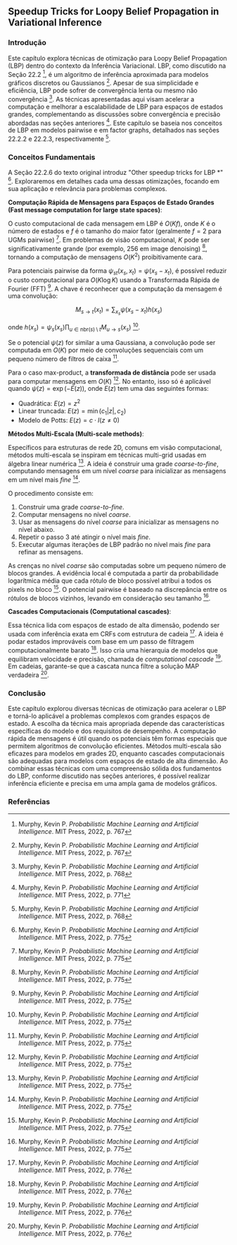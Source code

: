 ## Speedup Tricks for Loopy Belief Propagation in Variational Inference

### Introdução

Este capítulo explora técnicas de otimização para Loopy Belief Propagation (LBP) dentro do contexto da Inferência Variacional. LBP, como discutido na Seção 22.2 [^1], é um algoritmo de inferência aproximada para modelos gráficos discretos ou Gaussianos [^1]. Apesar de sua simplicidade e eficiência, LBP pode sofrer de convergência lenta ou mesmo não convergência [^2]. As técnicas apresentadas aqui visam acelerar a computação e melhorar a escalabilidade de LBP para espaços de estados grandes, complementando as discussões sobre convergência e precisão abordadas nas seções anteriores [^5]. Este capítulo se baseia nos conceitos de LBP em modelos pairwise e em factor graphs, detalhados nas seções 22.2.2 e 22.2.3, respectivamente [^2].

### Conceitos Fundamentais

A Seção 22.2.6 do texto original introduz "Other speedup tricks for LBP *" [^9]. Exploraremos em detalhes cada uma dessas otimizações, focando em sua aplicação e relevância para problemas complexos.

**Computação Rápida de Mensagens para Espaços de Estado Grandes (Fast message computation for large state spaces)**:

O custo computacional de cada mensagem em LBP é $O(Kf)$, onde $K$ é o número de estados e $f$ é o tamanho do maior fator (geralmente $f=2$ para UGMs pairwise) [^9]. Em problemas de visão computacional, $K$ pode ser significativamente grande (por exemplo, 256 em image denoising) [^9], tornando a computação de mensagens $O(K^2)$ proibitivamente cara.

Para potenciais pairwise da forma $\psi_{st}(x_s, x_t) = \psi(x_s - x_t)$, é possível reduzir o custo computacional para $O(K \log K)$ usando a Transformada Rápida de Fourier (FFT) [^9]. A chave é reconhecer que a computação da mensagem é uma convolução:

$$M_{s \rightarrow t}(x_t) = \sum_{x_s} \psi(x_s - x_t) h(x_s)$$

onde $h(x_s) = \psi_s(x_s) \prod_{u \in \text{nbr}(s) \setminus t} M_{u \rightarrow s}(x_s)$ [^9].

Se o potencial $\psi(z)$ for similar a uma Gaussiana, a convolução pode ser computada em $O(K)$ por meio de convoluções sequenciais com um pequeno número de filtros de caixa [^9].

Para o caso max-product, a **transformada de distância** pode ser usada para computar mensagens em $O(K)$ [^9]. No entanto, isso só é aplicável quando $\psi(z) = \exp(-E(z))$, onde $E(z)$ tem uma das seguintes formas:
*   Quadrática: $E(z) = z^2$
*   Linear truncada: $E(z) = \min(c_1 |z|, c_2)$
*   Modelo de Potts: $E(z) = c \cdot I(z \neq 0)$

**Métodos Multi-Escala (Multi-scale methods)**:

Específicos para estruturas de rede 2D, comuns em visão computacional, métodos multi-escala se inspiram em técnicas multi-grid usadas em álgebra linear numérica [^9]. A ideia é construir uma grade *coarse-to-fine*, computando mensagens em um nível *coarse* para inicializar as mensagens em um nível mais *fine* [^9].

O procedimento consiste em:
1.  Construir uma grade *coarse-to-fine*.
2.  Computar mensagens no nível *coarse*.
3.  Usar as mensagens do nível *coarse* para inicializar as mensagens no nível abaixo.
4.  Repetir o passo 3 até atingir o nível mais *fine*.
5.  Executar algumas iterações de LBP padrão no nível mais *fine* para refinar as mensagens.

As crenças no nível *coarse* são computadas sobre um pequeno número de blocos grandes. A evidência local é computada a partir da probabilidade logarítmica média que cada rótulo de bloco possível atribui a todos os pixels no bloco [^9]. O potencial pairwise é baseado na discrepância entre os rótulos de blocos vizinhos, levando em consideração seu tamanho [^9].

**Cascades Computacionais (Computational cascades)**:

Essa técnica lida com espaços de estado de alta dimensão, podendo ser usada com inferência exata em CRFs com estrutura de cadeia [^10]. A ideia é podar estados improváveis com base em um passo de filtragem computacionalmente barato [^10]. Isso cria uma hierarquia de modelos que equilibram velocidade e precisão, chamada de *computational cascade* [^10]. Em cadeias, garante-se que a cascata nunca filtre a solução MAP verdadeira [^10].

### Conclusão

Este capítulo explorou diversas técnicas de otimização para acelerar o LBP e torná-lo aplicável a problemas complexos com grandes espaços de estado. A escolha da técnica mais apropriada depende das características específicas do modelo e dos requisitos de desempenho. A computação rápida de mensagens é útil quando os potenciais têm formas especiais que permitem algoritmos de convolução eficientes. Métodos multi-escala são eficazes para modelos em grades 2D, enquanto cascades computacionais são adequadas para modelos com espaços de estado de alta dimensão. Ao combinar essas técnicas com uma compreensão sólida dos fundamentos do LBP, conforme discutido nas seções anteriores, é possível realizar inferência eficiente e precisa em uma ampla gama de modelos gráficos.

### Referências
[^1]: Murphy, Kevin P. *Probabilistic Machine Learning and Artificial Intelligence*. MIT Press, 2022, p. 767
[^2]: Murphy, Kevin P. *Probabilistic Machine Learning and Artificial Intelligence*. MIT Press, 2022, p. 768
[^3]: Murphy, Kevin P. *Probabilistic Machine Learning and Artificial Intelligence*. MIT Press, 2022, p. 769
[^4]: Murphy, Kevin P. *Probabilistic Machine Learning and Artificial Intelligence*. MIT Press, 2022, p. 770
[^5]: Murphy, Kevin P. *Probabilistic Machine Learning and Artificial Intelligence*. MIT Press, 2022, p. 771
[^6]: Murphy, Kevin P. *Probabilistic Machine Learning and Artificial Intelligence*. MIT Press, 2022, p. 772
[^7]: Murphy, Kevin P. *Probabilistic Machine Learning and Artificial Intelligence*. MIT Press, 2022, p. 773
[^8]: Murphy, Kevin P. *Probabilistic Machine Learning and Artificial Intelligence*. MIT Press, 2022, p. 774
[^9]: Murphy, Kevin P. *Probabilistic Machine Learning and Artificial Intelligence*. MIT Press, 2022, p. 775
[^10]: Murphy, Kevin P. *Probabilistic Machine Learning and Artificial Intelligence*. MIT Press, 2022, p. 776
<!-- END -->